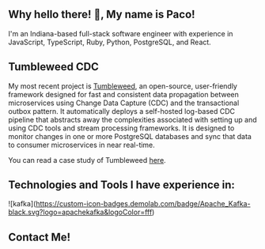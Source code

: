 ## Why hello there! 👋, My name is Paco!

I'm an Indiana-based full-stack software engineer with experience in JavaScript, TypeScript, Ruby, Python, PostgreSQL, and React.

## Tumbleweed CDC
My most recent project is [Tumbleweed](https://tumbleweed-cdc.github.io/), an open-source, user-friendly framework designed for fast and consistent data propagation between microservices using Change Data Capture (CDC) and the transactional outbox pattern. It automatically deploys a self-hosted log-based CDC pipeline that abstracts away the complexities associated with setting up and using CDC tools and stream processing frameworks. It is designed to monitor changes in one or more PostgreSQL databases and sync that data to consumer microservices in near real-time.

You can read a case study of Tumbleweed [here](https://tumbleweed-cdc.github.io/docs/introduction).

## Technologies and Tools I have experience in:

!\[kafka\](https://custom-icon-badges.demolab.com/badge/Apache_Kafka-black.svg?logo=apachekafka&logoColor=fff)


## Contact Me!

<!--
**jeffbbz/jeffbbz** is a ✨ _special_ ✨ repository because its `README.md` (this file) appears on your GitHub profile.

Here are some ideas to get you started:

- 🔭 I’m currently working on ...
- 🌱 I’m currently learning ...
- 👯 I’m looking to collaborate on ...
- 🤔 I’m looking for help with ...
- 💬 Ask me about ...
- 📫 How to reach me: ...
- 😄 Pronouns: ...
- ⚡ Fun fact: ...
-->
